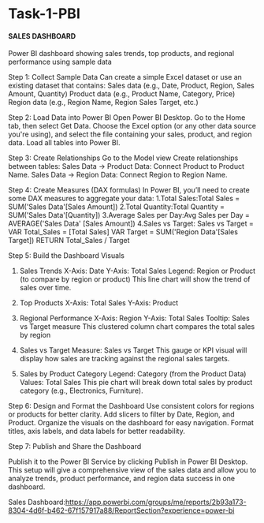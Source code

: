 # Task-1-PBI


#### SALES DASHBOARD ####

Power BI dashboard showing sales trends, top products, and regional performance using sample data

Step 1: Collect Sample Data
Can create a simple Excel dataset or use an existing dataset that contains:
Sales data (e.g., Date, Product, Region, Sales Amount, Quantity)
Product data (e.g., Product Name, Category, Price)
Region data (e.g., Region Name, Region Sales Target, etc.)

Step 2: Load Data into Power BI
Open Power BI Desktop.
Go to the Home tab, then select Get Data.
Choose the Excel option (or any other data source you're using), and select the file containing your sales, product, and region data.
Load all tables into Power BI.

Step 3: Create Relationships
Go to the Model view 
Create relationships between tables:
Sales Data → Product Data: Connect Product to Product Name.
Sales Data → Region Data: Connect Region to Region Name.

Step 4: Create Measures (DAX formulas)
In Power BI, you’ll need to create some DAX measures to aggregate your data:
1.Total Sales:Total Sales = SUM('Sales Data'[Sales Amount])
2.Total Quantity:Total Quantity = SUM('Sales Data'[Quantity])
3.Average Sales per Day:Avg Sales per Day = AVERAGE('Sales Data'  [Sales Amount])
4.Sales vs Target:
Sales vs Target = 
VAR Total_Sales = [Total Sales]
VAR Target = SUM('Region Data'[Sales Target])
RETURN Total_Sales / Target

Step 5: Build the Dashboard Visuals
1. Sales Trends 
X-Axis: Date
Y-Axis: Total Sales
Legend: Region or Product (to compare by region or product)
This line chart will show the trend of sales over time.

2. Top Products 
X-Axis: Total Sales
Y-Axis: Product

3. Regional Performance 
X-Axis: Region
Y-Axis: Total Sales
Tooltip: Sales vs Target measure
This clustered column chart compares the total sales by region 

4. Sales vs Target 
Measure: Sales vs Target
This gauge or KPI visual will display how sales are tracking against the regional sales targets.

5. Sales by Product Category 
Legend: Category (from the Product Data)
Values: Total Sales
This pie chart will break down total sales by product category (e.g., Electronics, Furniture).

Step 6: Design and Format the Dashboard
Use consistent colors for regions or products for better clarity.
Add slicers to filter by Date, Region, and Product.
Organize the visuals on the dashboard for easy navigation.
Format titles, axis labels, and data labels for better readability.

Step 7: Publish and Share the Dashboard

Publish it to the Power BI Service by clicking Publish in Power BI Desktop.
This setup will give a comprehensive view of the sales data and allow you to analyze trends, product performance, and region data success in one dashboard.


Sales Dashboard:https://app.powerbi.com/groups/me/reports/2b93a173-8304-4d6f-b462-67f157917a88/ReportSection?experience=power-bi





